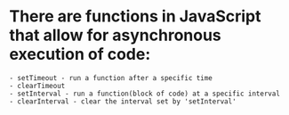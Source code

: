 # There are functions in JavaScript that allow for asynchronous execution of code:

    - setTimeout - run a function after a specific time
    - clearTimeout
    - setInterval - run a function(block of code) at a specific interval
    - clearInterval - clear the interval set by 'setInterval'
